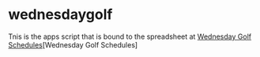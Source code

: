 # wednesdaygolf
Tnis is the apps script that is bound to the spreadsheet at [Wednesday Golf Schedules](https://tinyurl.com/WednesdayGolfSchedules)[Wednesday Golf Schedules]
